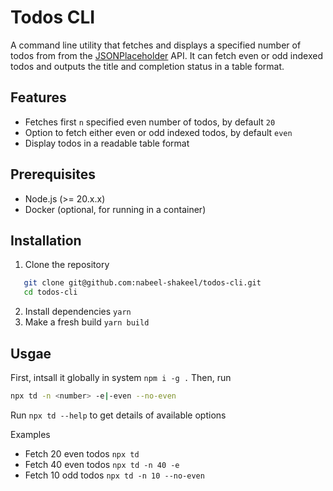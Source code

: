 # Todos CLI

A command line utility that fetches and displays a specified number of todos from from the [JSONPlaceholder](https://jsonplaceholder.typicode.com/) API. It can fetch even or odd indexed todos and outputs the title and completion status in a table format.

## Features

- Fetches first `n` specified even number of todos, by default `20`
- Option to fetch either even or odd indexed todos, by default `even`
- Display todos in a readable table format

## Prerequisites

- Node.js (>= 20.x.x)
- Docker (optional, for running in a container)

## Installation

1. Clone the repository

```bash
   git clone git@github.com:nabeel-shakeel/todos-cli.git
   cd todos-cli
```

2. Install dependencies `yarn`
3. Make a fresh build `yarn build`

## Usgae

First, intsall it globally in system `npm i -g .`
Then, run

```bash
npx td -n <number> -e|-even --no-even
```

Run `npx td --help` to get details of available options

Examples

- Fetch 20 even todos `npx td`
- Fetch 40 even todos `npx td -n 40 -e`
- Fetch 10 odd todos `npx td -n 10 --no-even`

